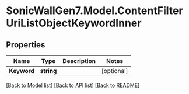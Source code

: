 # SonicWallGen7.Model.ContentFilterUriListObjectKeywordInner

## Properties

Name | Type | Description | Notes
------------ | ------------- | ------------- | -------------
**Keyword** | **string** |  | [optional] 

[[Back to Model list]](../README.md#documentation-for-models) [[Back to API list]](../README.md#documentation-for-api-endpoints) [[Back to README]](../README.md)

